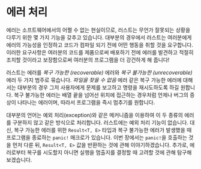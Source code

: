 # 에러 처리

에러는 소프트웨어에서의 어쩔 수 없는 현실이므로, 러스트는 무언가 잘못되는
상황을 다루기 위한 몇 가지 기능을 갖추고 있습니다. 대부분의 경우에서 러스트는
여러분에게 에러의 가능성을 인정하고 코드가 컴파일 되기 전에 어떤 행동을 취할
것을 요구합니다. 이러한 요구사항은 여러분의 코드를 제품으로써 배포하기 전에
에러를 발견하고 적절히 조치할 것이라고 보장함으로써 여러분의 프로그램을 더
강건하게 해 줍니다!

러스트는 에러를 *복구 가능한 (recoverable)* 에러와
*복구 불가능한 (unrecoverable)* 에러 두 가지 범주로 묶습니다.
*파일을 찾을 수 없음* 에러 같은 복구 가능한 에러에 대해서는 대부분의 경우
그저 사용자에게 문제를 보고하고 명령을 재시도하도록 하길 원합니다.
복구 불가능한 에러는 배열 끝을 넘어선 위치에 접근하는 경우처럼 언제나
버그의 증상이 나타나는 에러이며, 따라서 프로그램을 즉시 멈추기를 원합니다.

대부분의 언어는 예외 처리(exception)와 같은 메커니즘을 이용하여
이 두 종류의 에러를 구분하지 않고 같은 방식으로 처리합니다.
러스트에는 예외 처리 기능이 없습니다.
대신, 복구 가능한 에러를 위한 `Result<T, E>` 타입과 복구 불가능한
에러가 발생했을 때 프로그램을 종료하는 `panic!` 매크로가 있습니다.
이번 장에서는 `panic!`을 호출하는 것을 먼저 다룬 뒤, `Result<T, E>` 값을
반환하는 것에 관해 이야기하겠습니다. 추가로, 에러로부터 복구를 시도할지
아니면 실행을 멈출지를 결정할 때 고려할 것에 관해 탐구해 보겠습니다.
